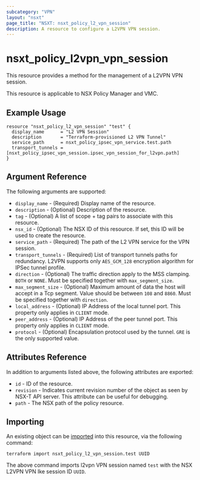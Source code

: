 ```yaml
---
subcategory: "VPN"
layout: "nsxt"
page_title: "NSXT: nsxt_policy_l2_vpn_session"
description: A resource to configure a L2VPN VPN session.
---
```


# nsxt_policy_l2vpn_vpn_session

This resource provides a method for the management of a L2VPN VPN session.

This resource is applicable to NSX Policy Manager and VMC.

## Example Usage

```hcl
resource "nsxt_policy_l2_vpn_session" "test" {
  display_name      = "L2 VPN Session"
  description       = "Terraform-provisioned L2 VPN Tunnel"
  service_path      = nsxt_policy_ipsec_vpn_service.test.path
  transport_tunnels = [nsxt_policy_ipsec_vpn_session.ipsec_vpn_session_for_l2vpn.path]
}
```

## Argument Reference

The following arguments are supported:

* `display_name` - (Required) Display name of the resource.
* `description` - (Optional) Description of the resource.
* `tag` - (Optional) A list of scope + tag pairs to associate with this resource.
* `nsx_id` - (Optional) The NSX ID of this resource. If set, this ID will be used to create the resource.
* `service_path` - (Required) The path of the L2 VPN service for the VPN session.
* `transport_tunnels` - (Required) List of transport tunnels paths for redundancy. L2VPN supports only `AES_GCM_128` encryption algorithm for IPSec tunnel profile.
* `direction` - (Optional) The traffic direction apply to the MSS clamping. `BOTH` or `NONE`. Must be specified together with `max_segment_size`.
* `max_segment_size` - (Optional) Maximum amount of data the host will accept in a Tcp segment. Value should be between `108` and `8860`. Must be specified together with `direction`.
* `local_address` - (Optional) IP Address of the local tunnel port. This property only applies in `CLIENT` mode.
* `peer_address` - (Optional) IP Address of the peer tunnel port. This property only applies in `CLIENT` mode.
* `protocol` - (Optional) Encapsulation protocol used by the tunnel. `GRE` is the only supported value.

## Attributes Reference

In addition to arguments listed above, the following attributes are exported:

* `id` - ID of the resource.
* `revision` - Indicates current revision number of the object as seen by NSX-T API server. This attribute can be useful for debugging.
* `path` - The NSX path of the policy resource.

## Importing

An existing object can be [imported][docs-import] into this resource, via the following command:

[docs-import]: /docs/import/index.html

```
terraform import nsxt_policy_l2_vpn_session.test UUID
```

The above command imports l2vpn VPN  session named `test` with the NSX L2VPN VPN Ike session ID `UUID`.
